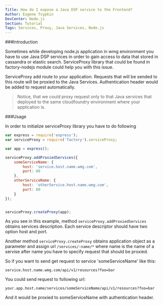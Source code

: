 ```yaml
---
Title: How do I expose a Java DSP service to the Frontend?
Author: Eugene Tsypkin
DevCenter: Node.js
Section: Tutorial
Tags: Services, Proxy, Java Services, Node.js
---
```



###Introduction

Sometimes while developing node.js application in wmg environment you have to use Java DSP services in order to gain access to data that stored in cassandra or elastic search. ServiceProxy library that could be found in factory-nodejs  module could help you with this issue.

ServiceProxy add route to your application. Requests that will be sended to this route will be proxied to the Java Services. Authentication header would be added to request automatically.

> Notice, that we could proxy request only to that Java services that deployed to the same cloudfoundry environment where your application is.

###Usage

In order to initialize serviceProxy library you have to do following 

```js
var express = require('express');
var serviceProxy = require('factory').serviceProxy;

var app = express();

serviceProxy.addProxiedServices({
    someServiceName: {
        host: 'service.host.name.wmg.com',
        port: 80
    },
    otherServiceName: {
        host: 'otherService.host.name.wmg.com',
        port: 80
    }
});


serviceProxy.createProxy(app);

```

As you see in this example, method `serviceProxy.addProxiedServices` obtains services description. Each service descriptor should have two option host and port.

Another method `serviceProxy.createProxy` obtains application object as a parameter and assign url `/services/:name/*` where name is the name of a servise after name you have to specify request that should be proxied.

So if you want to send get request to service 'someServiceName' like this:

`service.host.name.wmg.com/api/v1/resources?foo=bar`

You could send request to following url:

`your.app.host.name/services/someServiceName/api/v1/resources?foo=bar`

And it would be proxied to someServiceName with authentication header.
